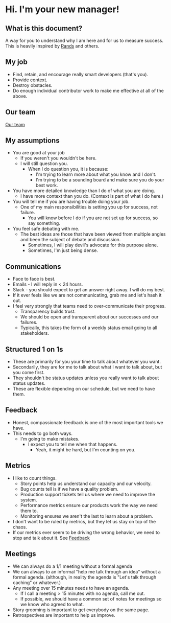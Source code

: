 # Hi.  I'm your new manager!

## What is this document?
A way for you to understand why I am here and for us to measure success.  This is heavily inspired by [Rands](http://randsinrepose.com/archives/how-to-rands/) and others.

## My job

* Find, retain, and encourage really smart developers (that's you).
* Provide context.
* Destroy obstacles.
* Do enough individual contributor work to make me effective at all of the above.

## Our team
[Our team](ourteam.md)

## My assumptions

* You are good at your job
  * If you weren't you wouldn't be here.
  * I will still question you.
    * When I do question you, it is because:  
      * I'm trying to learn more about what you know and I don't.
      * I'm trying to be a sounding board and make sure you do your best work.
* You have more detailed knowledge than I do of what you are doing.  
  * I have more context than you do. (Context is part of what I do here.)
* You will tell me if you are having trouble doing your job.
  * One of my main responsibilities is setting you up for success, not failure.  
    * You will know before I do if you are not set up for success, so say something.
* You feel safe debating with me.  
  * The best ideas are those that have been viewed from multiple angles and been the subject of debate and discussion.  
    * Sometimes, I will play devil's advocate for this purpose alone.
    * Sometimes, I'm just being dense.

## Communications

* Face to face is best.
* Emails - I will reply in < 24 hours.
* Slack - you should expect to get an answer right away.  I will do my best.
* If it ever feels like we are not communicating, grab me and let's hash it out.
* I feel very strongly that teams need to over-communicate their progress.  
  * Transparency builds trust.
  * We should be open and transparent about our successes and our failures.
  * Typically, this takes the form of a weekly status email going to all stakeholders.  

## Structured 1 on 1s

* These are primarily for you your time to talk about whatever you want.
* Secondarily, they are for me to talk about what I want to talk about, but you come first.
* They shouldn't be status updates unless you really want to talk about status updates.
* These are flexible depending on our schedule, but we need to have them.  

## Feedback

* Honest, compassionate feedback is one of the most important tools we have.
* This needs to go both ways.  
  * I'm going to make mistakes.  
    * I expect you to tell me when that happens.
      * Yeah, it might be hard, but I'm counting on you.

## Metrics

* I like to count things.  
  * Story points help us understand our capacity and our velocity.
  * Bug counts tell is if we have a quality problem.
  * Production support tickets tell us where we need to improve the system.
  * Performance metrics ensure our products work the way we need them to.
  * Monitoring ensures we aren't the last to learn about a problem.
* I don't want to be ruled by metrics, but they let us stay on top of the chaos.
* If our metrics ever seem to be driving the wrong behavior, we need to stop and talk about it.  See [Feedback](##Feedback)

## Meetings

* We can always do a 1/1 meeting without a formal agenda
* We can always to an informal "help me talk through an idea" without a formal agenda.  (although, in reality the agenda is "Let's talk through caching" or whatever.)
* Any meeting over 15 minutes needs to have an agenda.  
  * If I call a meeting > 15 minutes with no agenda, call me out.
  * If possible, we should have a common set of notes for meetings so we know who agreed to what.
* Story grooming is important to get everybody on the same page.
* Retrospectives are important to help us improve.
